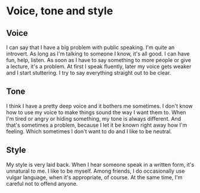 # Voice, tone and style

## Voice
I can say that I have a big problem with public speaking. I'm quite an introvert. As long as I'm talking to someone I know, it's all good. I can have fun, help, listen. As soon as I have to say something to more people or give a lecture, it's a problem. At first I speak fluently, later my voice gets weaker and I start stuttering.
I try to say everything straight out to be clear. 

## Tone
I think I have a pretty deep voice and it bothers me sometimes. I don't know how to use my voice to make things sound the way I want them to. When I'm tired or angry or hiding something, my tone is always different. And that's sometimes a problem, because I let it be known right away how I'm feeling. Which sometimes I don't want to do and I like to be neutral.

## Style
My style is very laid back. When I hear someone speak in a written form, it's unnatural to me. I like to be myself. Among friends, I do occasionally use vulgar language, when it's appropriate, of course. At the same time, I'm careful not to offend anyone.
